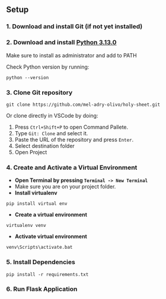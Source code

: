 ## Setup

### 1. Download and install Git (if not yet installed)

### 2. Download and install [Python 3.13.0](https://www.python.org/ftp/python/3.13.0/python-3.13.0-amd64.exe)

Make sure to install as administrator and add to PATH

Check Python version by running:

```{bash}
python --version
```

### 3. Clone Git repository

```{bash}
git clone https://github.com/mel-adry-olivo/holy-sheet.git
```

Or clone directly in VSCode by doing:

1. Press `Ctrl+Shift+P` to open Command Pallete.
2. Type `Git: Clone` and select it.
3. Paste the URL of the repository and press `Enter`.
4. Select destination folder
5. Open Project

### 4. Create and Activate a Virtual Environment

- **Open Terminal by pressing `Terminal -> New Terminal`**
- Make sure you are on your project folder.
- **Install virtualenv**

```{bash}
pip install virtual env
```

- **Create a virtual environment**

```{bash}
virtualenv venv
```

- **Activate virtual environment**

```{bash}
venv\Scripts\activate.bat
```

### 5. Install Dependencies

```{bash}
pip install -r requirements.txt
```

### 6. Run Flask Application
